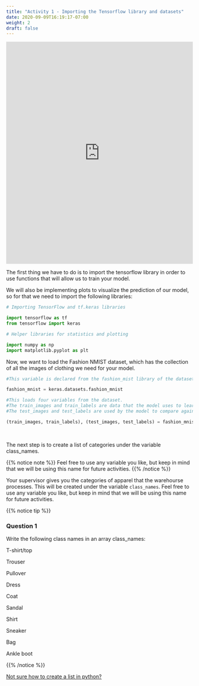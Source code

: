 ```yaml
---
title: "Activity 1 - Importing the Tensorflow library and datasets"
date: 2020-09-09T16:19:17-07:00
weight: 2
draft: false
---
```



<iframe width="100%" height="600px" src="https://www.youtube.com/embed/OxDn2xDXWi4" frameborder="0" allow="accelerometer; autoplay; encrypted-media; gyroscope; picture-in-picture" allowfullscreen></iframe>


The first thing we have to do is to import the tensorflow library in order to use functions that will allow us to train your model.

We will also be implementing plots to visualize the prediction of our model, so for that we need to import the following libraries:

 
```python
# Importing TensorFlow and tf.keras libraries

import tensorflow as tf
from tensorflow import keras 

# Helper libraries for statistics and plotting

import numpy as np
import matplotlib.pyplot as plt 
```

 Now, we want to load the Fashion NMIST dataset, which has the collection of all the images of clothing we need for your model. 

```python
#This variable is declared from the fashion_mist library of the datasets section

fashion_mnist = keras.datasets.fashion_mnist 
```

```python
#This loads four variables from the dataset. 
#The train_images and train_labels are data that the model uses to learn
#The test_images and test_labels are used by the model to compare against.

(train_images, train_labels), (test_images, test_labels) = fashion_mnist.load_data() 
```
<br>

The next step is to create a list of categories under the variable class_names. 

{{% notice note %}}
Feel free to use any variable you like, but keep in mind that we will be using this name for future activities.
{{% /notice  %}}


Your supervisor gives you the categories of apparel that the warehourse processes. This will be created under the variable `class_names`. 
Feel free to use any variable you like, but keep in mind that we will be using this name for future activities.

{{% notice tip %}}
### Question 1
Write the following class names in an array class_names:

T-shirt/top

Trouser

Pullover

Dress

Coat

Sandal

Shirt

Sneaker 

Bag

Ankle boot

{{% /notice %}}


<a href="https://workshops.nuevofoundation.org/python-basics/data-structures/lists/" target="_blank">Not sure how to create a list in python?</a>
